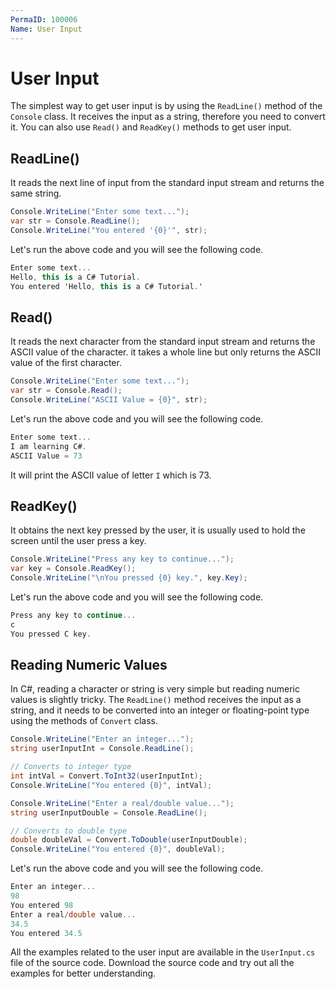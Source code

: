 ```yaml
---
PermaID: 100006
Name: User Input
---
```


#  User Input

The simplest way to get user input is by using the `ReadLine()` method of the `Console` class. It receives the input as a string, therefore you need to convert it. You can also use `Read()` and `ReadKey()` methods to get user input.

## ReadLine()

It reads the next line of input from the standard input stream and returns the same string.

```csharp
Console.WriteLine("Enter some text...");
var str = Console.ReadLine();
Console.WriteLine("You entered '{0}'", str);
```
Let's run the above code and you will see the following code.

```csharp
Enter some text...
Hello, this is a C# Tutorial.
You entered 'Hello, this is a C# Tutorial.'
```

## Read()

It reads the next character from the standard input stream and returns the ASCII value of the character. it takes a whole line but only returns the ASCII value of the first character.

```csharp
Console.WriteLine("Enter some text...");
var str = Console.Read();
Console.WriteLine("ASCII Value = {0}", str);
```
Let's run the above code and you will see the following code.

```csharp
Enter some text...
I am learning C#.
ASCII Value = 73
```

It will print the ASCII value of letter `I` which is 73.

## ReadKey()

It obtains the next key pressed by the user, it is usually used to hold the screen until the user press a key. 

```csharp
Console.WriteLine("Press any key to continue...");
var key = Console.ReadKey();
Console.WriteLine("\nYou pressed {0} key.", key.Key);
```

Let's run the above code and you will see the following code.

```csharp
Press any key to continue...
c
You pressed C key.
```


## Reading Numeric Values

In C#, reading a character or string is very simple but reading numeric values is slightly tricky. The `ReadLine()` method receives the input as a string, and it needs to be converted into an integer or floating-point type using the methods of `Convert` class.

```csharp
Console.WriteLine("Enter an integer...");
string userInputInt = Console.ReadLine();

// Converts to integer type
int intVal = Convert.ToInt32(userInputInt);
Console.WriteLine("You entered {0}", intVal);

Console.WriteLine("Enter a real/double value...");
string userInputDouble = Console.ReadLine();

// Converts to double type
double doubleVal = Convert.ToDouble(userInputDouble);
Console.WriteLine("You entered {0}", doubleVal);
```

Let's run the above code and you will see the following code.

```csharp
Enter an integer...
98
You entered 98
Enter a real/double value...
34.5
You entered 34.5
```

All the examples related to the user input are available in the `UserInput.cs` file of the source code. Download the source code and try out all the examples for better understanding.
